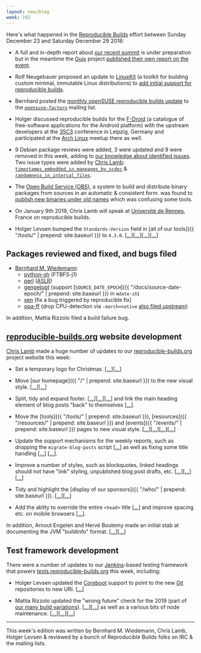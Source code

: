 ```yaml
---
layout: new/blog
week: 192
---
```


Here's what happened in the [Reproducible Builds](https://reproducible-builds.org) effort between Sunday December 23 and Saturday December 29 2018:

* A full and in-depth report about [our recent summit](https://reproducible-builds.org/events/paris2018/) is under preparation but in the meantime the [Guix](https://www.gnu.org/software/guix/) project [published their own report on the event](https://www.gnu.org/software/guix/blog/2018/reproducible-builds-summit-4th-edition/).

* Rolf Neugebauer proposed an update to [LinuxKit](https://github.com/linuxkit/linuxkit) (a toolkit for building custom minimal, immutable Linux distributions) to [add initial support for reproducible builds](https://github.com/linuxkit/linuxkit/pull/3255).

* Bernhard posted the [monthly openSUSE reproducible builds update](https://lists.opensuse.org/opensuse-factory/2018-12/msg00171.html) to the [`opensuse-factory`](https://lists.opensuse.org/opensuse-factory) mailing list.

* Holger discussed reproducible builds for the [F-Droid](https://f-droid.org) (a catalogue of free-software applications for the Android platform) with the upstream developers at the [35C3](https://events.ccc.de/congress/2018/wiki/index.php/Main_Page) conference in Leipzig, Germany and participated at the [Arch Linux](https://www.archlinux.org/) meetup there as well.

* 9 Debian package reviews were added, 3 were updated and 9 were removed in this week, adding to [our knowledge about identified issues](https://tests.reproducible-builds.org/debian/index_issues.html). Two issue types were added by [Chris Lamb](https://chris-lamb.co.uk/): [`timestamps_embedded_in_manpages_by_scdoc`](https://salsa.debian.org/reproducible-builds/reproducible-notes/commit/be430acb) & [`randomness_in_intercal_files`](https://salsa.debian.org/reproducible-builds/reproducible-notes/commit/d07414e4).

* The [Open Build Service (OBS)](https://openbuildservice.org/), a system to build and distribute binary packages from sources in an automatic & consistent form. was found to [publish new binaries under old names](https://github.com/openSUSE/open-build-service/issues/6690) which was confusing some tools.

* On January 9th 2019, Chris Lamb will speak at [Université de Rennes](https://www.univ-rennes1.fr/), France on reproducible builds.

* Holger Levsen bumped the `Standards-Version` field in [all of our tools]({{ "/tools/" | prepend: site.baseurl }}) to `4.3.0`. [[...](https://salsa.debian.org/reproducible-builds/diffoscope/commit/2d236c7)][[...](https://salsa.debian.org/reproducible-builds/strip-nondeterminism/commit/57de24c)][[...](https://salsa.debian.org/reproducible-builds/disorderfs/commit/a12fdeb)][[...](https://salsa.debian.org/reproducible-builds/reprotest/commit/62cbe96)]

## Packages reviewed and fixed, and bugs filed

* [Bernhard M. Wiedemann](https://lizards.opensuse.org/author/bmwiedemann/):
    * [python-sh](https://bugzilla.opensuse.org/show_bug.cgi?id=1120329) (FTBFS-j1)
    * [perl](https://www.nntp.perl.org/group/perl.perl5.porters/2018/12/msg253240.html) ([ASLR](https://en.wikipedia.org/wiki/Address_space_layout_randomization))
    * [gengetopt](https://savannah.gnu.org/bugs/index.php?55311) (support [`SOURCE_DATE_EPOCH`]({{ "/docs/source-date-epoch/" | prepend: site.baseurl }}) in `mdate-sh`)
    * [xen](https://build.opensuse.org/request/show/661659) (fix a bug triggered by reproducible fix)
    * [opa-ff](https://build.opensuse.org/request/show/661771) (drop CPU-detection via `-march=native` [also filed upstream](https://github.com/intel/opa-ff/issues/20))

In addition, Mattia Rizzolo filed a build failure bug.

## [reproducible-builds.org](https://reproducible-builds.org) website development

[Chris Lamb](https://chris-lamb.co.uk/) made a huge number of updates to our [reproducible-builds.org](https://reproducible-builds.org) project website this week:

* Set a temporary logo for Christmas. [[...](https://salsa.debian.org/reproducible-builds/reproducible-website/commit/22fe562)][[...](https://salsa.debian.org/reproducible-builds/reproducible-website/commit/9e6c8ce)]

* Move [our homepage]({{ "/" | prepend: site.baseurl }}) to the new visual style. [[...](https://salsa.debian.org/reproducible-builds/reproducible-website/commit/5ad02fc)][[...](https://salsa.debian.org/reproducible-builds/reproducible-website/commit/508f896)]

* Split, tidy and expand footer. [[...](https://salsa.debian.org/reproducible-builds/reproducible-website/commit/06f6661)][[...](https://salsa.debian.org/reproducible-builds/reproducible-website/commit/9389df3)][[...](https://salsa.debian.org/reproducible-builds/reproducible-website/commit/dc886bc)] and link the main heading element of blog posts "back" to themselves [[...](https://salsa.debian.org/reproducible-builds/reproducible-website/commit/fb029d8)].

* Move the [tools]({{ "/tools/" | prepend: site.baseurl }}), [resources]({{ "/resources/" | prepend: site.baseurl }}) and [events]({{ "/events/" | prepend: site.baseurl }}) pages to new visual style. [[...](https://salsa.debian.org/reproducible-builds/reproducible-website/commit/16d3c1c)][[...](https://salsa.debian.org/reproducible-builds/reproducible-website/commit/795361e)][[...](https://salsa.debian.org/reproducible-builds/reproducible-website/commit/9bac78d)][[...](https://salsa.debian.org/reproducible-builds/reproducible-website/commit/be7fbb1)]

* Update the support mechanisms for the weekly reports, such as dropping the `migrate-blog-posts` script [[...](https://salsa.debian.org/reproducible-builds/reproducible-website/commit/ba59e91)] as well as fixing some title handling [[...](https://salsa.debian.org/reproducible-builds/reproducible-website/commit/cdb5e52)] [[...](https://salsa.debian.org/reproducible-builds/reproducible-website/commit/f20839d)].

* Improve a number of styles, such as blockquotes, linked headings should not have "link" styling, unpublished blog post drafts, etc. [[...](https://salsa.debian.org/reproducible-builds/reproducible-website/commit/9e32740)][[...](https://salsa.debian.org/reproducible-builds/reproducible-website/commit/04df071)][[...](https://salsa.debian.org/reproducible-builds/reproducible-website/commit/40ee55d)]

* Tidy and highlight the [display of our sponsors]({{ "/who/" | prepend: site.baseurl }}). [[...](https://salsa.debian.org/reproducible-builds/reproducible-website/commit/5e88fbf)][[...](https://salsa.debian.org/reproducible-builds/reproducible-website/commit/f1a528e)]

* Add the ablity to override the entire `<head>` title [[...](https://salsa.debian.org/reproducible-builds/reproducible-website/commit/e56d4a6)] and improve spacing etc. on mobile browsers [[...](https://salsa.debian.org/reproducible-builds/reproducible-website/commit/e8eaa4f)].

In addition, Arnout Engelen and Hervé Boutemy made an initial stab at documenting the JVM "buildinfo" format. [[...](https://salsa.debian.org/reproducible-builds/reproducible-website/commit/d3e7e62)][[...](https://salsa.debian.org/reproducible-builds/reproducible-website/commit/5c8c4a2)]


## Test framework development

There were a number of updates to our [Jenkins](https://jenkins.io/)-based testing framework that powers [tests.reproducible-builds.org](tests.reproducible-builds.org) this week, including:

* Holger Levsen updated the [Coreboot](https://coreboot.org) support to point to the new [Git](https://git-scm.com/) repositories to new URI. [[...](https://salsa.debian.org/qa/jenkins.debian.net/commit/66ce4ec3)]

* Mattia Rizzolo updated the "wrong future" check for the 2019 (part of [our many build variations](https://tests.reproducible-builds.org/debian/index_variations.html)). [[...](https://salsa.debian.org/qa/jenkins.debian.net/commit/096ee89f)][[...](https://salsa.debian.org/qa/jenkins.debian.net/commit/6f5e46c2)] as well as a various bits of node maintenance. [[...](https://salsa.debian.org/qa/jenkins.debian.net/commit/ab161fda)][[...](https://salsa.debian.org/qa/jenkins.debian.net/commit/57709000)][[...](https://salsa.debian.org/qa/jenkins.debian.net/commit/d81bc570)]


---

This week's edition was written by Bernhard M. Wiedemann, Chris Lamb, Holger Levsen & reviewed by a bunch of Reproducible Builds folks on IRC & the mailing lists.
